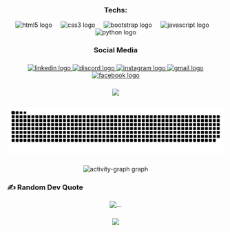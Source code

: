 <br clear="both">

### <p align="center">Techs:</p>

<div align="center">
  <img src="https://cdn.jsdelivr.net/gh/devicons/devicon/icons/html5/html5-original.svg" height="40" alt="html5 logo"  />
  <img width="12" />
  <img src="https://cdn.jsdelivr.net/gh/devicons/devicon/icons/css3/css3-original.svg" height="40" alt="css3 logo"  />
  <img width="12" />
  <img src="https://cdn.jsdelivr.net/gh/devicons/devicon/icons/bootstrap/bootstrap-original.svg" height="40" alt="bootstrap logo"  />
  <img width="12" />
  <img src="https://skillicons.dev/icons?i=js" height="40" alt="javascript logo"  />
  <img width="12" />
  <img src="https://cdn.jsdelivr.net/gh/devicons/devicon/icons/python/python-original.svg" height="40" alt="python logo"  />
</div>

### <p align="center">Social Media</p>

###

<div align="center">
  <a href="https://linkedin.com/in/ardiansyahdaud" target="_blank">
    <img src="https://raw.githubusercontent.com/maurodesouza/profile-readme-generator/master/src/assets/icons/social/linkedin/default.svg" width="52" height="40" alt="linkedin logo"  />
  </a>
  <a href="https://discord.com/users/560485692887531531" target="_blank">
    <img src="https://raw.githubusercontent.com/maurodesouza/profile-readme-generator/master/src/assets/icons/social/discord/default.svg" width="52" height="40" alt="discord logo"  />
  </a>
  <a href="https://instagram.com/ardiansyah.da" target="_blank">
    <img src="https://raw.githubusercontent.com/maurodesouza/profile-readme-generator/master/src/assets/icons/social/instagram/default.svg" width="52" height="40" alt="instagram logo"  />
  </a>
  <a href="mailto:justisseiz@gmail.com" target="_blank">
    <img src="https://raw.githubusercontent.com/maurodesouza/profile-readme-generator/master/src/assets/icons/social/gmail/default.svg" width="52" height="40" alt="gmail logo"  />
  </a>
  <a href="https://facebook.com/ardiansyah.daud.399" target="_blank">
    <img src="https://raw.githubusercontent.com/maurodesouza/profile-readme-generator/master/src/assets/icons/social/facebook/default.svg" width="52" height="40" alt="facebook logo"  />
  </a>
</div>

###

<div align="center">
  <img height="200" src="https://giphy.com/gifs/demon-slayer-tanjiro-TdoiN7rZuGDJPs2rAS"  />
</div>

###

<img src="https://raw.githubusercontent.com/justissei/justissei/output/snake.svg" alt="Snake animation" />

###

<div align="center">
  <img src="https://github-readme-activity-graph.vercel.app/graph?username=justissei&radius=16&theme=react&area=true&order=5" height="300" alt="activity-graph graph"  />
</div>

### ✍️ Random Dev Quote

<div align="center">
  <img src="https://quotes-github-readme.vercel.app/api?type=horizontal&theme=tokyonight" alt="..." />
</div>

###

<div align="center">
  <img src="https://profile-counter.glitch.me/justissei/count.svg?"  />
</div>

###
